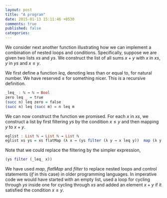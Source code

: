 ```yaml
---
layout: post
title: "A program"
date: 2015-01-13 15:11:46 +0530
comments: true
published: false
categories:
---
```


We consider next another function illustrating how we can implement a combination of nested loops and conditions. Specifically, suppose we are given two lists $xs$ and $ys$. We construct the list of all sums $x + y$ with $x$ in $xs$, $y$ in $ys$ and $x \leq y$.

We first define a function $leq$, denoting less than or equal to, for natural number. We have reserved $\leq$ for something nicer. This is a recursive definition.

```haskell
_leq_ : ℕ → ℕ → Bool
zero leq _ = true
(succ n) leq zero = false
(succ n) leq (succ m) = n leq m
```

We can now construct the function we promised. For each $x$ in $xs$, we construct a list by first filtering $ys$ by the condition $x \leq y$ and then mapping $y$ to $x + y$.

```haskell
eglist : List ℕ → List ℕ → List ℕ
eglist xs ys = xs flatMap (λ x → (ys filter (λ y → x leq y))  map (λ y → x + y))
```

Note that we could replace the filtering by the simpler expression,

```haskell
(ys filter (_leq_ x))
```


We have used _map_, _flatMap_ and _filter_ to replace nested loops and control statements (_if_ in this case) in older programming languages. In imperative code we would have started with an empty list, used a loop for cycling through $ys$ inside one for cycling through $xs$ and added an element $x + y$ if it satisfied the condition $x \leq y$.
